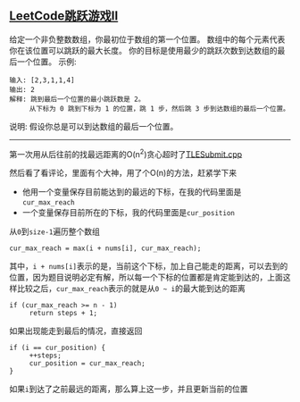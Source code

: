 ## [LeetCode跳跃游戏II](https://leetcode-cn.com/problems/jump-game-ii/)

给定一个非负整数数组，你最初位于数组的第一个位置。
数组中的每个元素代表你在该位置可以跳跃的最大长度。
你的目标是使用最少的跳跃次数到达数组的最后一个位置。
示例:
```
输入: [2,3,1,1,4]
输出: 2
解释: 跳到最后一个位置的最小跳跃数是 2。
     从下标为 0 跳到下标为 1 的位置，跳 1 步，然后跳 3 步到达数组的最后一个位置。
```
说明:
假设你总是可以到达数组的最后一个位置。
***
第一次用从后往前的找最远距离的O(n<sup>2</sup>)贪心超时了[TLESubmit.cpp](./TLESubmit.cpp)            

然后看了看评论，里面有个大神，用了个O(n)的方法，赶紧学下来


- 他用一个变量保存目前能达到的最远的下标，在我的代码里面是`cur_max_reach`
- 一个变量保存目前所在的下标，我的代码里面是`cur_position`

从`0`到`size-1`遍历整个数组
```
cur_max_reach = max(i + nums[i], cur_max_reach);
```
其中，`i + nums[i]`表示的是，当前这个下标，加上自己能走的距离，可以去到的位置，因为题目说明必定有解，所以每一个下标的位置都是肯定能到达的，上面这样比较之后，`cur_max_reach`表示的就是从`0 ~ i`的最大能到达的距离
```
if (cur_max_reach >= n - 1)
     return steps + 1;
```
如果出现能走到最后的情况，直接返回
```
if (i == cur_position) {
     ++steps;
     cur_position = cur_max_reach;
}
```
如果`i`到达了之前最远的距离，那么算上这一步，并且更新当前的位置